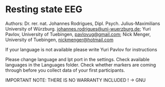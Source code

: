 # Resting state EEG

Authors:
Dr. rer. nat. Johannes Rodrigues, Dipl. Psych. Julius-Maximilians University of Würzburg. johannes.rodrigues@uni-wuerzburg.de; 
Yuri Pavlov, University of Tuebingen, pavlovug@gmail.com; 
Nick Menger, University of Tuebingen, nickmenger@hotmail.com

If your language is not available please write Yuri Pavlov for instructions

Please change language and lpt port in the settings. Check available languages in the Languages folder.
Check whether markers are coming through before you collect data of your first participants.

IMPORTANT NOTE: THERE IS NO WARRANTY INCLUDED ! -> GNU 

